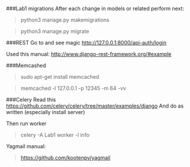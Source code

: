 ###Lab1 migrations
After each change in models or related perform next:
> python3 manage.py makemigrations

> python3 manage.py migrate

###REST
Go to and see magic
http://127.0.0.1:8000/api-auth/login

Used this manual:
http://www.django-rest-framework.org/#example


###Memcashed

> sudo apt-get install memcached

> memcached -l 127.0.0.1 -p 12345 -m 64 -vv

###Celery
Read this
https://github.com/celery/celery/tree/master/examples/django
And do as written (especially install server)

Then run worker
> celery -A Lab1 worker -l info

Yagmail manual:
> https://github.com/kootenpv/yagmail
